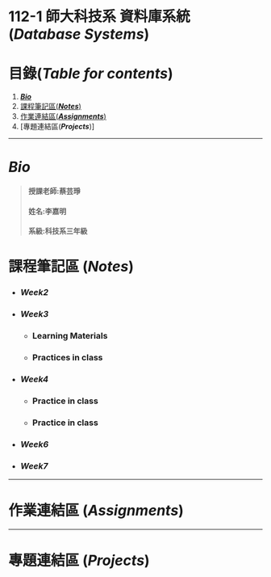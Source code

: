 # 112-1 師大科技系 資料庫系統 (***Database Systems***)
# 目錄(***Table for contents***)
 1. [***Bio***](https://github.com/jiaminging/DBSystem/tree/main#bio)
 2. [課程筆記區(***Notes***)](https://github.com/jiaminging/DBSystem/blob/main/README.md#%E8%AA%B2%E7%A8%8B%E7%AD%86%E8%A8%98%E5%8D%80-notes)
 3. [作業連結區(***Assignments***)](https://github.com/jiaminging/DBSystem/blob/main/README.md#%E4%BD%9C%E6%A5%AD%E9%80%A3%E7%B5%90%E5%8D%80-assignments)
 4. [專題連結區(***Projects***)]
-----
# ***Bio***
>#### 授課老師:蔡芸琤    
>#### 姓名:李嘉明    
>#### 系級:科技系三年級  
# 課程筆記區 (***Notes***)
* ### ***Week2***

* ### ***Week3***
  * ### Learning Materials
   
  * ### Practices in class
   
* ### ***Week4***
  * ### Practice in class
   
  * ### Practice in class
* ### ***Week6***
* ### ***Week7***
---
# 作業連結區 (***Assignments***)
 
---
# 專題連結區 (***Projects***)
